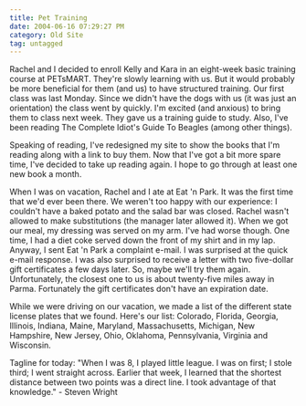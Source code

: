 ```yaml
---
title: Pet Training
date: 2004-06-16 07:29:27 PM
category: Old Site
tag: untagged
---
```


Rachel and I decided to enroll Kelly and Kara in an eight-week basic training course at PETsMART. They're slowly learning with us. But it would probably be more beneficial for them (and us) to have structured training. Our first class was last Monday. Since we didn't have the dogs with us (it was just an orientation) the class went by quickly. I'm excited (and anxious) to bring them to class next week. They gave us a training guide to study. Also, I've been reading The Complete Idiot's Guide To Beagles (among other things).

Speaking of reading, I've redesigned my site to show the books that I'm reading along with a link to buy them. Now that I've got a bit more spare time, I've decided to take up reading again. I hope to go through at least one new book a month.

When I was on vacation, Rachel and I ate at Eat 'n Park. It was the first time that we'd ever been there. We weren't too happy with our experience: I couldn't have a baked potato and the salad bar was closed. Rachel wasn't allowed to make substitutions (the manager later allowed it). When we got our meal, my dressing was served on my arm. I've had worse though. One time, I had a diet coke served down the front of my shirt and in my lap. Anyway, I sent Eat 'n Park a complaint e-mail. I was surprised at the quick e-mail response. I was also surprised to receive a letter with two five-dollar gift certificates a few days later. So, maybe we'll try them again. Unfortunately, the closest one to us is about twenty-five miles away in Parma. Fortunately the gift certificates don't have an expiration date.

While we were driving on our vacation, we made a list of the different state license plates that we found. Here's our list: Colorado, Florida, Georgia, Illinois, Indiana, Maine, Maryland, Massachusetts, Michigan, New Hampshire, New Jersey, Ohio, Oklahoma, Pennsylvania, Virginia and Wisconsin.

Tagline for today: "When I was 8, I played little league. I was on first; I stole third; I went straight across. Earlier that week, I learned that the shortest distance between two points was a direct line. I took advantage of that knowledge." - Steven Wright
